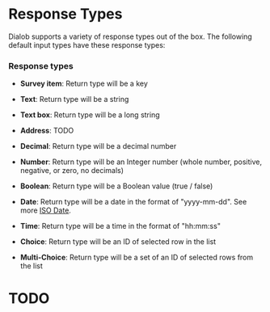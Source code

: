 # Response Types






Dialob supports a variety of response types out of the box. The following default input types have these response types:

### Response types

* **Survey item**: Return type will be a key

* **Text**: Return type will be a string

* **Text box**: Return type will be a long string

* **Address**: TODO

* **Decimal**: Return type will be a decimal number

* **Number**: Return type will be an Integer number (whole number, positive, negative, or zero, no decimals)

* **Boolean**: Return type will be a Boolean value (true / false)

* **Date**: Return type will be a date in the format of "yyyy-mm-dd". See more [ISO Date](https://en.wikipedia.org/wiki/ISO_8601).

* **Time**: Return type will be a time in the format of "hh:mm:ss"

* **Choice**: Return type will be an ID of selected row in the list

* **Multi-Choice**: Return type will be a set of an ID of selected rows from the list

# TODO

